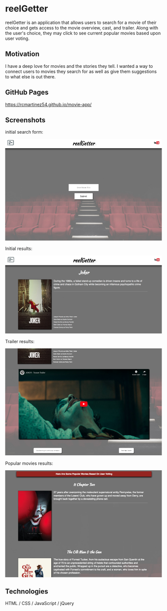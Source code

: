 # reelGetter

reelGetter is an application that allows users to search for a movie of their choice and gets access to the movie overview, cast, and trailer.  Along with the user's choice, they may click to see current popular movies based upon user voting.

## Motivation

I have a deep love for movies and the stories they tell.  I wanted a way to connect users to movies they search for as well as give them suggestions to what else is out there.

## GitHub Pages 

https://rcmartinez54.github.io/movie-app/

## Screenshots

initial search form: 

![form](img/initial-form.png)

Initial results:

![initial-results](img/main-payload.png)

Trailer results: 

![trailer results](img/trailer.png)

Popular movies results:

![list of current popular movies](img/popular-search.png)

## Technologies

HTML /
CSS /
JavaScript /
jQuery